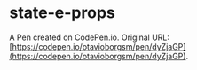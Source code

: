 # state-e-props

A Pen created on CodePen.io. Original URL: [https://codepen.io/otavioborgsm/pen/dyZjaGP](https://codepen.io/otavioborgsm/pen/dyZjaGP).


